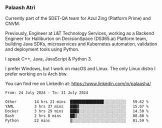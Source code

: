 ### Palaash Atri

Currently part of the SDET-QA team for Azul Zing (Platform Prime) and CNVM. 

Previously, Engineer at L&T Technology Services, working as a Backend Engineer for Halliburton on DecisionSpace (DS365.ai) Platform team, building Java SDKs, microservices and Kubernetes automation, validation and deployment tools using Python.

I speak C++, Java, JavaScript & Python 3.

I prefer Windows, but I work on macOS and Linux. The only Linux distro I prefer working on is Arch btw.

You can find me on LinkedIn at: https://www.linkedin.com/in/palaasha/

<!--START_SECTION:waka-->

```txt
From: 24 July 2024 - To: 31 July 2024

Other        14 hrs 21 mins  ███████████████░░░░░░░░░░   59.62 %
YAML         3 hrs 37 mins   ███▓░░░░░░░░░░░░░░░░░░░░░   15.07 %
Docker       3 hrs 29 mins   ███▓░░░░░░░░░░░░░░░░░░░░░   14.50 %
Bash         2 hrs 8 mins    ██▒░░░░░░░░░░░░░░░░░░░░░░   08.88 %
Python       22 mins         ▒░░░░░░░░░░░░░░░░░░░░░░░░   01.59 %
```

<!--END_SECTION:waka-->
